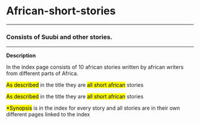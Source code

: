 # African-short-stories
---
<!DOCTYPE html>
<html>
<body>
<h3>Consists of Suubi and other stories.</h3>
<hr>
<b>Description</b></div>
<p>In the index page consists of  10 african stories written by african writers from different parts of Africa.</p>
<p><mark>As described</mark> in the title they are <mark>all short african</mark> stories</p>
<p><mark>As described</mark> in the title they are <mark>all short african</mark> stories</p>
<p><mark>*Synopsis</mark> is in the index for every story and all stories are in their own different pages linked to the index</p>
</body>
</html>
